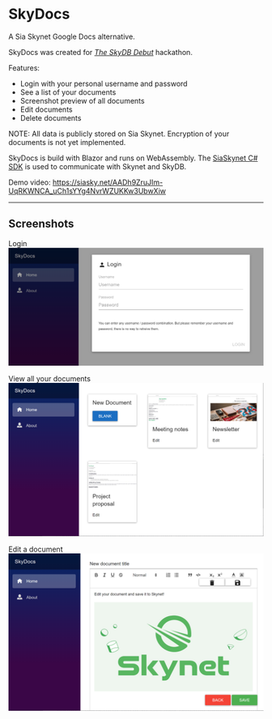 # SkyDocs
A Sia Skynet Google Docs alternative.

SkyDocs was created for *[The SkyDB Debut](https://gitcoin.co/hackathon/skydb/)* hackathon. 

Features:
- Login with your personal username and password
- See a list of your documents
- Screenshot preview of all documents
- Edit documents
- Delete documents

NOTE: All data is publicly stored on Sia Skynet. Encryption of your documents is not yet implemented.

SkyDocs is build with Blazor and runs on WebAssembly. The [SiaSkynet C# SDK](https://github.com/michielpost/SiaSkynet) is used to communicate with Skynet and SkyDB.

Demo video: https://siasky.net/AADh9ZruJIm-UqRKWNCA_uCh1sYYg4NvrWZUKKw3UbwXiw

---

## Screenshots

Login
![Login](screenshots/01_login.png)

View all your documents
![View all your documents](screenshots/02_documents.png)

Edit a document
![Edit a document](screenshots/03_edit_document.png)

